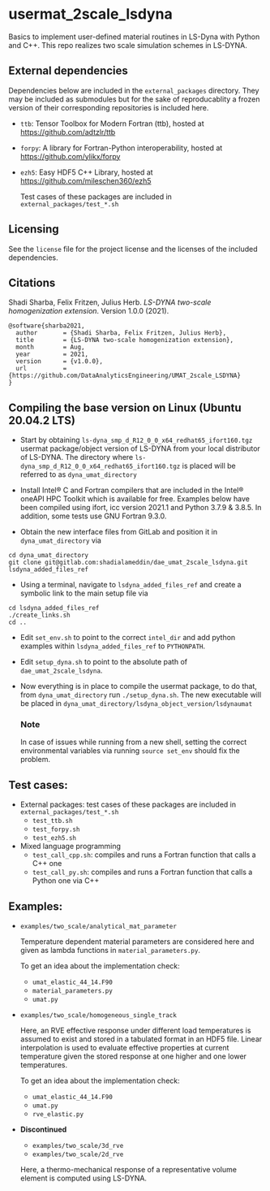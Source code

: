 # usermat_2scale_lsdyna

Basics to implement user-defined material routines in LS-Dyna with Python and C++. This repo realizes two scale simulation schemes in LS-DYNA.

## External dependencies

Dependencies below are included in the `external_packages` directory. They may be included as submodules but for the sake of reproducablity a frozen version of their corresponding repositories is included here.

- `ttb`: Tensor Toolbox for Modern Fortran (ttb), hosted at https://github.com/adtzlr/ttb

- `forpy`: A library for Fortran-Python interoperability, hosted at https://github.com/ylikx/forpy

- `ezh5`: Easy HDF5 C++ Library, hosted at https://github.com/mileschen360/ezh5

  Test cases of these packages are included in `external_packages/test_*.sh`
  
## Licensing
See the `license` file for the project license and the licenses of the included dependencies.


## Citations
Shadi Sharba, Felix Fritzen, Julius Herb. *LS-DYNA two-scale homogenization extension*. Version 1.0.0 (2021).

```
@software{sharba2021,
  author       = {Shadi Sharba, Felix Fritzen, Julius Herb},
  title        = {LS-DYNA two-scale homogenization extension},
  month        = Aug,
  year         = 2021,
  version      = {v1.0.0},
  url          = {https://github.com/DataAnalyticsEngineering/UMAT_2scale_LSDYNA}
}
```

## Compiling the base version on Linux (Ubuntu 20.04.2 LTS)
- Start by obtaining `ls-dyna_smp_d_R12_0_0_x64_redhat65_ifort160.tgz` usermat package/object version of LS-DYNA from your local distributor of LS-DYNA. The directory where `ls-dyna_smp_d_R12_0_0_x64_redhat65_ifort160.tgz` is placed will be referred to as `dyna_umat_directory`
- Install Intel® C and Fortran compilers that are included in the Intel® oneAPI HPC Toolkit which is available for free. Examples below have been compiled using ifort, icc version 2021.1 and Python 3.7.9 & 3.8.5. In addition, some tests use GNU Fortran 9.3.0.

- Obtain the new interface files from GitLab and position it in `dyna_umat_directory` via
```
cd dyna_umat_directory
git clone git@gitlab.com:shadialameddin/dae_umat_2scale_lsdyna.git lsdyna_added_files_ref
```
- Using a terminal, navigate to `lsdyna_added_files_ref` and create a symbolic link to the main setup file via
```
cd lsdyna_added_files_ref
./create_links.sh
cd ..
```
- Edit `set_env.sh` to point to the correct `intel_dir` and add python examples within `lsdyna_added_files_ref` to `PYTHONPATH`.
- Edit `setup_dyna.sh` to point to the absolute path of `dae_umat_2scale_lsdyna`.
- Now everything is in place to compile the usermat package, to do that, from `dyna_umat_directory` run `./setup_dyna.sh`.
The new executable will be placed in `dyna_umat_directory/lsdyna_object_version/lsdynaumat`

  ### Note
  
  In case of issues while running from a new shell, setting the correct environmental variables via running `source set_env` should fix the problem.

## Test cases:
- External packages: test cases of these packages are included in `external_packages/test_*.sh`
  - `test_ttb.sh`
  - `test_forpy.sh`
  - `test_ezh5.sh`
- Mixed language programming
  - `test_call_cpp.sh`: compiles and runs a Fortran function that calls a C++ one
  - `test_call_py.sh`: compiles and runs a Fortran function that calls a Python one via C++
  
## Examples:
- `examples/two_scale/analytical_mat_parameter`

  Temperature dependent material parameters are considered here and given as lambda functions in `material_parameters.py`.
  
  To get an idea about the implementation check:
  - `umat_elastic_44_14.F90`
  - `material_parameters.py`
  - `umat.py`
  
- `examples/two_scale/homogeneous_single_track`
  
  Here, an RVE effective response under different load temperatures is assumed to exist and stored in a tabulated format in an HDF5 file. Linear interpolation is used to evaluate effective properties at current temperature given the stored response at one higher and one lower temperatures.
  
  To get an idea about the implementation check:
    - `umat_elastic_44_14.F90`
    - `umat.py`
    - `rve_elastic.py`

- __Discontinued__
  
  - `examples/two_scale/3d_rve`
  - `examples/two_scale/2d_rve` 

  Here, a thermo-mechanical response of a representative volume element is computed using LS-DYNA.


